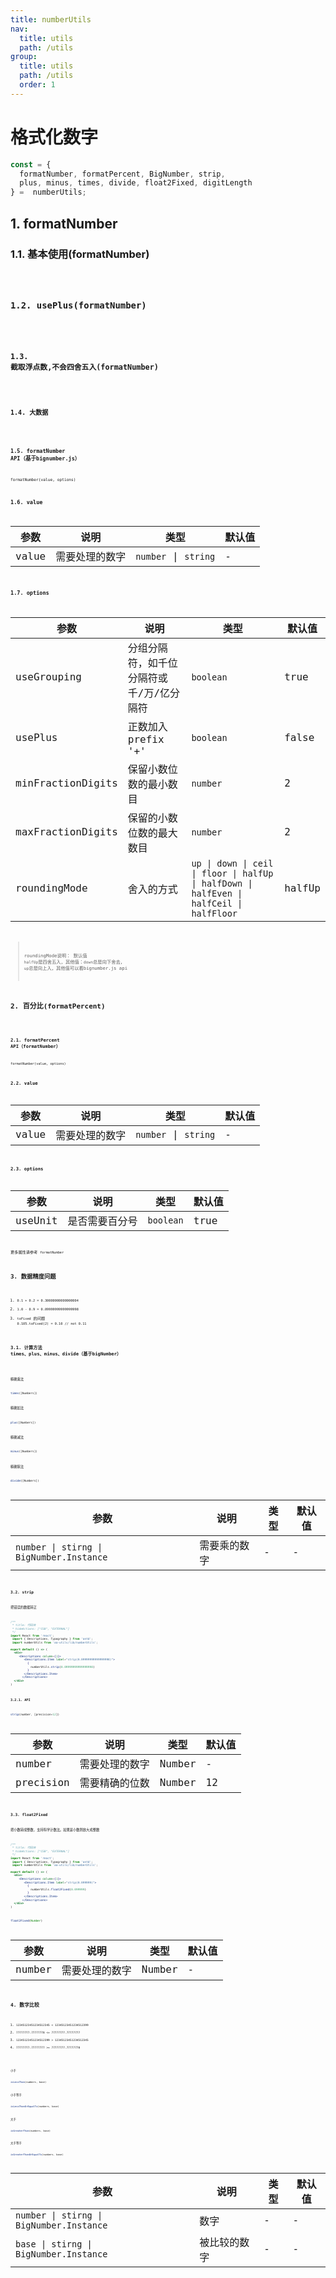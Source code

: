 ```yaml
---
title: numberUtils
nav:
  title: utils
  path: /utils
group:
  title: utils
  path: /utils
  order: 1
---
```


# 格式化数字
```js
const = {
  formatNumber, formatPercent, BigNumber, strip,
  plus, minus, times, divide, float2Fixed, digitLength
} =  numberUtils;
```
## 1. formatNumber
### 1.1. 基本使用(formatNumber)
<code hideActions='["CSB", "EXTERNAL"]' src="./demo/index.jsx" />

### 1.2. usePlus(formatNumber)
<code hideActions='["CSB", "EXTERNAL"]' src="./demo/usePlus.jsx" />

### 1.3. 截取浮点数,不会四舍五入(formatNumber)
<code hideActions='["CSB", "EXTERNAL"]' src="./demo/roundingMode.jsx" />

### 1.4. 大数据
<code hideActions='["CSB", "EXTERNAL"]' src="./demo/bigData.jsx" />

### 1.5. formatNumber API（基于bignumber.js）

`formatNumber(value, options)`

### 1.6. value
| 参数 | 说明 | 类型 | 默认值 |
| --- | --- | --- | --- |
| value | 需要处理的数字 | `number` \| `string` | - |

### 1.7. options

| 参数 | 说明 | 类型 | 默认值 |
| --- | --- | --- | --- |
| useGrouping | 分组分隔符，如千位分隔符或千/万/亿分隔符 | `boolean` | true |
| usePlus | 正数加入prefix '+' | `boolean` | false |
| minFractionDigits | 保留小数位数的最小数目 | `number` | 2 |
| maxFractionDigits | 保留的小数位数的最大数目 | `number` | 2 |
| roundingMode | 舍入的方式 |`up \| down \| ceil \| floor \| halfUp \| halfDown \| halfEven \| halfCeil \| halfFloor` | halfUp |

> roundingMode说明： 默认值 `halfUp`是四舍五入，其他值：`down`总是向下舍去， `up`总是向上入，其他值可以看bignumber.js api


## 2. 百分比(formatPercent)
<code hideActions='["CSB", "EXTERNAL"]' src="./demo/formatPercent.jsx" />


### 2.1. formatPercent API（formatNumber）

`formatNumber(value, options)`

### 2.2. value
| 参数 | 说明 | 类型 | 默认值 |
| --- | --- | --- | --- |
| value | 需要处理的数字 | `number` \| `string` | - |

### 2.3. options

| 参数 | 说明 | 类型 | 默认值 |
| --- | --- | --- | --- |
| useUnit | 是否需要百分号 | `boolean` | true |
更多属性请参考 `formatNumber`

## 3. 数据精度问题
1. `0.1 + 0.2 = 0.30000000000000004`
2. `1.0 - 0.9 = 0.09999999999999998`
3. `toFixed` 的问题 `0.105.toFixed(2) = 0.10 // not 0.11`

### 3.1. 计算方法 times、plus、minus、divide（基于bigNumber）
<code hideActions='["CSB", "EXTERNAL"]' src="./demo/claculateFunc.jsx" />

精确乘法
```js
times([Numbers])
```
精确加法
```js
plus([Numbers])
```
精确减法
```js
minus([Numbers])
```
精确除法
```js
divide([Numbers])
```

| 参数 | 说明 | 类型 | 默认值 |
| --- | --- | --- | --- |
| `number \| stirng \| BigNumber.Instance` | 需要乘的数字 | - | - |

### 3.2. strip
把错误的数据转正

```jsx
/**
 * title: 代码块
 * hideActions: ["CSB", "EXTERNAL"]
 */
import React from 'react';
 import { Descriptions, Typography } from 'antd';
 import numberUtils from 'aa-utils/lib/numberUtils';

export default () => (
  <div>
     <Descriptions column={1}>
        <Descriptions.Item label="strip(0.09999999999999998)">
          {
            numberUtils.strip(0.09999999999999998)
          }
        </Descriptions.Item>
       </Descriptions>
  </div>
)
```
#### 3.2.1. API

```js
strip(number, [precision=12])
```
| 参数 | 说明 | 类型 | 默认值 |
| --- | --- | --- | --- |
| number | 需要处理的数字 | Number | - |
| precision | 需要精确的位数 | Number | 12 |

### 3.3. float2Fixed
把小数转成整数，支持科学计数法。如果是小数则放大成整数
```jsx
/**
 * title: 代码块
 * hideActions: ["CSB", "EXTERNAL"]
 */
import React from 'react';
 import { Descriptions, Typography } from 'antd';
 import numberUtils from 'aa-utils/lib/numberUtils';

export default () => (
  <div>
     <Descriptions column={1}>
        <Descriptions.Item label="strip(0.099999)">
          {
            numberUtils.float2Fixed(0.099999)
          }
        </Descriptions.Item>
       </Descriptions>
  </div>
)
```

```js
float2Fixed(Number)
```

| 参数 | 说明 | 类型 | 默认值 |
| --- | --- | --- | --- |
| number | 需要处理的数字 | Number | - |


## 4. 数字比较
1. `12345123451234512345 < 12345123451234512399`
2. `77777777.77777778 <= 77777777.77777777`
3. `12345123451234512399 > 12345123451234512345`
4. `77777777.77777777 >= 77777777.77777778`

<code hideActions='["CSB", "EXTERNAL"]' src="./demo/compare.jsx" />

小于
```js
isLessThan(numbers, base)
```
小于等于
```js
isLessThanOrEqualTo(numbers, base)
```
大于
```js
isGreaterThan(numbers, base)
```
大于等于
```js
isGreaterThanOrEqualTo(numbers, base)
```

| 参数 | 说明 | 类型 | 默认值 |
| --- | --- | --- | --- |
| `number \| stirng \| BigNumber.Instance` | 数字 | - | - |
| `base \| stirng \| BigNumber.Instance` | 被比较的数字 | - | - |

